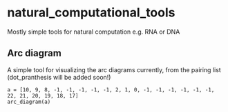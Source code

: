 # natural_computational_tools
Mostly simple tools for natural computation e.g. RNA or DNA

## Arc diagram
A simple tool for visualizing the arc diagrams currently, from the pairing list (dot_pranthesis will be added soon!)

```
a = [10, 9, 8, -1, -1, -1, -1, -1, 2, 1, 0, -1, -1, -1, -1, -1, -1, 22, 21, 20, 19, 18, 17]
arc_diagram(a)
```

